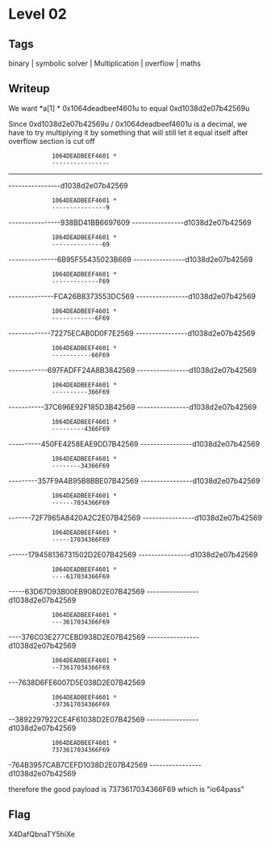 # Level 02
## Tags
binary | symbolic solver | Multiplication | overflow | maths

## Writeup
We want *a[1] * 0x1064deadbeef4601u to equal 0xd1038d2e07b42569u

Since 0xd1038d2e07b42569u / 0x1064deadbeef4601u is a decimal, we have to try multiplying it by something that will still let it equal itself after overflow section is cut off

                1064DEADBEEF4601 * 
                ----------------
--------------------------------
----------------d1038d2e07b42569

                1064DEADBEEF4601 * 
                ---------------9
----------------938BD41BB6697609
----------------d1038d2e07b42569

                1064DEADBEEF4601 * 
                --------------69
---------------6B95F55435023B669
----------------d1038d2e07b42569

                1064DEADBEEF4601 * 
                -------------F69
--------------FCA26B8373553DC569
----------------d1038d2e07b42569

                1064DEADBEEF4601 * 
                ------------6F69
-------------72275ECAB0D0F7E2569
----------------d1038d2e07b42569

                1064DEADBEEF4601 * 
                -----------66F69
------------697FADFF24A8B3842569
----------------d1038d2e07b42569

                1064DEADBEEF4601 * 
                ----------366F69
-----------37C696E92F185D3B42569
----------------d1038d2e07b42569

                1064DEADBEEF4601 * 
                ---------4366F69
----------450FE4258EAE9DD7B42569
----------------d1038d2e07b42569

                1064DEADBEEF4601 * 
                --------34366F69
---------357F9A4B95B8BBE07B42569
----------------d1038d2e07b42569

                1064DEADBEEF4601 * 
                ------7034366F69
-------72F7965A8420A2C2E07B42569
----------------d1038d2e07b42569

                1064DEADBEEF4601 * 
                -----17034366F69
------179458136731502D2E07B42569
----------------d1038d2e07b42569

                1064DEADBEEF4601 * 
                ----617034366F69
-----63D67D93B00EB908D2E07B42569
----------------d1038d2e07b42569

                1064DEADBEEF4601 * 
                ---3617034366F69
----376C03E277CEBD938D2E07B42569
----------------d1038d2e07b42569

                1064DEADBEEF4601 * 
                --73617034366F69
---7638D6FE6007D5E038D2E07B42569

                1064DEADBEEF4601 * 
                -373617034366F69
--3892297922CE4F61038D2E07B42569
----------------d1038d2e07b42569

                1064DEADBEEF4601 * 
                7373617034366F69
-764B3957CAB7CEFD1038D2E07B42569
----------------d1038d2e07b42569

therefore the good payload is 7373617034366F69 which is "io64pass"
## Flag
X4DafQbnaTY5hiXe
